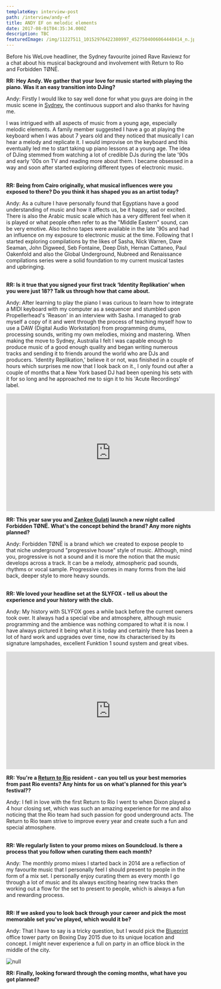 ```yaml
---
templateKey: interview-post
path: /interview/andy-ef
title: ANDY EF on melodic elements
date: 2017-08-01T04:35:34.000Z
description: TBC
featuredImage: /img/11227511_10152976422380997_4527504006064448414_n.jpg
---
```

Before his WeLove headliner, the Sydney favourite joined Rave Raviewz for a chat about his musical background and involvement with Return to Rio and Forbidden TØNË.

**RR: Hey Andy. We gather that your love for music started with playing the piano. Was it an easy transition into DJing?**

Andy: Firstly I would like to say well done for what you guys are doing in the music scene in [Sydney](https://www.ravereviewz.net/Events-Location/Sydney), the continuous support and also thanks for having me. 

I was intrigued with all aspects of music from a young age, especially melodic elements. A family member suggested I have a go at playing the keyboard when I was about 7 years old and they noticed that musically I can hear a melody and replicate it. I would improvise on the keyboard and this eventually led me to start taking up piano lessons at a young age. The idea of DJing stemmed from watching a lot of credible DJs during the late '90s and early '00s on TV and reading more about them. I became obsessed in a way and soon after started exploring different types of electronic music.
<br><br>

**RR: Being from Cairo originally, what musical influences were you exposed to there? Do you think it has shaped you as an artist today?**

Andy: As a culture I have personally found that Egyptians have a good understanding of music and how it affects us, be it happy, sad or excited. There is also the Arabic music scale which has a very different feel when it is played or what people often refer to as the "Middle Eastern" sound, can be very emotive. Also techno tapes were available in the late '90s and had an influence on my exposure to electronic music at the time. Following that I started exploring compilations by the likes of Sasha, Nick Warren, Dave Seaman, John Digweed, Seb Fontaine, Deep Dish, Hernan Cattaneo, Paul Oakenfold and also the Global Underground, Nubreed and Renaissance compilations series were a solid foundation to my current musical tastes and upbringing.
<br><br>

**RR: Is it true that you signed your first track ‘Identity Replikation’ when you were just 18?? Talk us through how that came about.**

Andy: After learning to play the piano I was curious to learn how to integrate a MIDI keyboard with my computer as a sequencer and stumbled upon Propellerhead's 'Reason' in an interview with Sasha. I managed to grab myself a copy of it and went through the process of teaching myself how to use a DAW (Digital Audio Workstation) from programming drums, processing sounds, writing my own melodies, mixing and mastering. When making the move to Sydney, Australia I felt I was capable enough to produce music of a good enough quality and began writing numerous tracks and sending it to friends around the world who are DJs and producers. 'Identity Replikation,' believe it or not, was finished in a couple of hours which surprises me now that I look back on it., I only found out after a couple of months that a New York based DJ had been opening his sets with it for so long and he approached me to sign it to his 'Acute Recordings' label.

<iframe width="560" height="315" src="https://www.youtube.com/embed/oZ4RcJ2ERyI" frameborder="0" allow="autoplay; encrypted-media" allowfullscreen></iframe>

**RR: This year saw you and [Zankee Gulati](https://magazine.ravereviewz.net/interview/zankee-gulati-bootz-n-catz) launch a new night called Forbidden TØNË. What's the concept behind the brand? Any more nights planned?**

Andy: Forbidden TØNË is a brand which we created to expose people to that niche underground "progressive house" style of music. Although, mind you, progressive is not a sound and it is more the notion that the music develops across a track. It can be a melody, atmospheric pad sounds, rhythms or vocal sample. Progressive comes in many forms from the laid back, deeper style to more heavy sounds. 
<br><br>

**RR: We loved your headline set at the SLYFOX - tell us about the experience and your history with the club.**

Andy: My history with SLYFOX goes a while back before the current owners took over. It always had a special vibe and atmosphere, although music programming and the ambience was nothing compared to what it is now. I have always pictured it being what it is today and certainly there has been a lot of hard work and upgrades over time, now its characterised by its signature lampshades, excellent Funktion 1 sound system and great vibes.

<iframe src="https://www.facebook.com/plugins/video.php?href=https%3A%2F%2Fwww.facebook.com%2Fravereviewz%2Fvideos%2F628355170848836%2F&show_text=0&width=560" width="560" height="315" style="border:none;overflow:hidden" scrolling="no" frameborder="0" allowTransparency="true" allowFullScreen="true"></iframe>

**RR: You're a [Return to Rio](https://magazine.ravereviewz.net/interview/ricky-cooper/) resident - can you tell us your best memories from past Rio events? Any hints for us on what's planned for this year’s festival??**

Andy: I fell in love with the first Return to Rio I went to when Dixon played a 4 hour closing set, which was such an amazing experience for me and also noticing that the Rio team had such passion for good underground acts. The Return to Rio team strive to improve every year and create such a fun and special atmosphere. 
<br><br>

**RR: We regularly listen to your promo mixes on Soundcloud. Is there a process that you follow when curating them each month?**

Andy: The monthly promo mixes I started back in 2014 are a reflection of my favourite music that I personally feel I should present to people in the form of a mix set. I personally enjoy curating them as every month I go through a lot of music and its always exciting hearing new tracks then working out a flow for the set to present to people, which is always a fun and rewarding process.
<br><br>

**RR: If we asked you to look back through your career and pick the most memorable set you've played, which would it be?**

Andy: That I have to say is a tricky question, but I would pick the [Blueprint](https://magazine.ravereviewz.net/interview/ben-nott-blueprint) office tower party on Boxing Day 2015 due to its unique location and concept. I might never experience a full on party in an office block in the middle of the city.

![null](/img/andy-ef-blueprint.jpg)

**RR: Finally, looking forward through the coming months, what have you got planned?**

